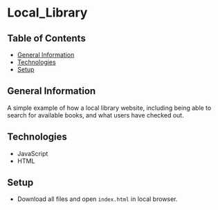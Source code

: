 # Local_Library

## Table of Contents

* [General Information](#general-informaton)
* [Technologies](#technologies)
* [Setup](#setup)

## General Information

A simple example of how a local library website, including being able to search for available books, and what users have checked out.

## Technologies

* JavaScript
* HTML

## Setup

* Download all files and open `index.html` in local browser.
